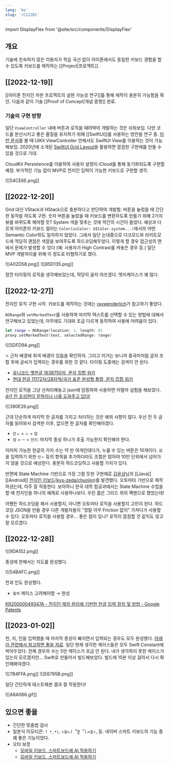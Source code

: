 ```yaml
---
lang: 'ko'
slug: '/C222D1'
---
```


import DisplayFlex from '@site/src/components/DisplayFlex'

## 개요

기술에 친숙하지 않은 이용자가 학습 곡선 없이 아이폰에서도 동일한 키보드 경험을 할 수 있도록
키보드를 제작하는 [[Project|프로젝트]].

## [[2022-12-19]]

[[아이폰 천지인 자판 프로젝트의 실현 가능성 연구]]를 통해 제작이 충분히 가능함을 확인.
다음과 같이 기술 [[Proof of Concept|개념 증명]] 완료.

### 기술의 구현 방향

일단 `ViewController` 내에 버튼과 로직을 때려박아 개발하는 것은 쉬워보임.
다만 코드를 분산시키고 좋은 품질을 유지하기 위해 [[SwiftUI]]를 사용하는 방안을 연구 중.
[이런 문서](https://www.createwithswift.com/using-a-swiftui-view-in-a-uikit-app/)를 볼 때
UIKit ViewController 안에서도 SwiftUI View를 이용하는 것이 가능해보임.
2020년에 소개된 [SwiftUI Grid Layout](https://blog.logrocket.com/understanding-the-swiftui-grid-layout/)을 활용하면 깔끔한 구현체를 만들 수 있을 것으로 기대.

CloudKit Persistence를 이용하여 사용자 설정이 iCloud를 통해 동기화되도록 구현할 예정.
부가적인 기능 없이 MVP로 천지인 입력이 가능한 키보드로 구현할 생각.

![[54CE6E.png]]

## [[2022-12-20]]

Grid 대신 VStack과 HStack으로 충분하다고 판단하여 개발함.
버튼을 눌렀을 때 간단한 동작을 하도록 구현.
숫자 버튼을 눌렀을 때 키보드를 변환하도록 만들기 위해 2가지 뷰를 바뀌도록 해야할 듯?
System 색을 맞추는 것에 약간의 시간이 들었다.
예상과 다르게 아이폰의 키보드 컬러는 `Color(uiColor: UIColor.system...)`에서의 어떤 Semantic Color와도 일치하지 않았다.
그래서 일단 눈대중으로 다크모드와 라이트모드에 적당히 괜찮은 색깔을 보여주도록 하드코딩해두었다.
이렇게 할 경우 접근성의 면에서 문제가 발생할 수 있다 (예: 사용자가 High Contrast를 켜놓은 경우 등.)
일단 MVP 개발까지를 위해 이 정도로 타협하기로 했다.

<DisplayFlex>
![[A02D58.png]]
![[85D135.png]]
</DisplayFlex>

잠깐 타이핑의 로직을 생각해보았는데, 적당히 골치 아프겠다.
엣지케이스가 꽤 많다.

## [[2022-12-27]]

천지인 로직 구현 시작.
키보드를 제작하는 것에는 [raywenderlich](https://www.kodeco.com/49-custom-keyboard-extensions-getting-started)가 참고하기 좋았다.

`NSRange`와 `setMarkedText`를 사용하여 마지막 텍스트를 선택할 수 있는 방법에 대해서 연구해보고 있었는데, 아무래도 기대와 조금 다르게 동작하여 사용에 어려움이 있다.

```swift
let range = NSRange(location: 1, length: 0)
proxy.setMarkedText(text, selectedRange: range)
```

![[5DFD9A.png]]

`ㅇ` 근처 배경에 회색 배경이 있음을 확인하자.
그리고 이거는 보니까 중국어처럼 글자 조합 후에 글씨가 입력되는 경우를 위한 것 같다.
타이핑 도중에는 검색이 안 된다.

- [유니코드 옛한글 1638750자, 문자 집합 위키](https://charset.fandom.com/ko/wiki/%EC%9C%A0%EB%8B%88%EC%BD%94%EB%93%9C_%EC%98%9B%ED%95%9C%EA%B8%80_1638750%EC%9E%90)
- [현대 한글 11172자/28자씩/국가 표준 완성형 통합, 문자 집합 위키](https://charset.fandom.com/ko/wiki/%ED%98%84%EB%8C%80_%ED%95%9C%EA%B8%80_11172%EC%9E%90/28%EC%9E%90%EC%94%A9/%EA%B5%AD%EA%B0%80_%ED%91%9C%EC%A4%80_%EC%99%84%EC%84%B1%ED%98%95_%ED%86%B5%ED%95%A9)

천지인 로직을 그냥 선처리해놓고 json에 덤핑하여 사용하면 어떨까 실험을 해보았다.
[4년 전 조성현이 무척이나 나를 도와주고 있다!](https://github.com/anaclumos/hangulbreak/blob/master/Python/HangulDecomposeModule.py)

![[380E26.png]]

근데 단순하게 마지막 한 글자를 가지고 처리하는 것은 예외 사항이 많다. 우선 전 두 글자를 읽어와서 검색한 이후, 없으면 한 글자를 확인해야겠다.

- `안ㅅ` + `ㅅ` = `않`
- `앉` + `ㅡ` = `안즈`: 마지막 종성 하나가 추출 가능한지 확인해야 한다.

어차피 가능한 한글의 가지 수는 약 만 여개인데다가, 누를 수 있는 버튼은 10개이다.
`않`을 입력하기 위한 `안ㅅ` 등의 항목을 추가하더라도
조합은 많아야 10만 단위에서 넘어가지 않을 것으로 예상한다.
충분히 하드코딩하고 사용할 가치가 있다.

반면에 State Machine 기반으로 가장 그럴 듯한 구현체로 [김윤상](https://github.com/kys-zeda)님의 [[Java]] [[Android]] [천지인 키보드](https://blog.naver.com/irineu2/220337849480)([kys-zeda/chunjiin](https://github.com/kys-zeda/chunjiin/blob/master/Chunjiin/src/com/zeda/chunjiin/Chunjiin.java))를 발견했다.
오토마타 기반으로 제작하셨는데, 아주 잘 작동한다.
보아하니 한국 대학 컴공과에서는 State Machine 수업을 할 때 천지인을 하나의 예제로 사용하나보다.
우린 좁은 그리드 위의 팩맨으로 했었는데!

어쨌든 하드코딩을 해서 사용할지, 아니면 오토마타 로직을 사용할지 고민이 된다.
하드코딩 JSON을 만들 경우 다른 개발자들이 "정말 아무 Friction 없이" 가져다가 사용할 수 있다.
오토마타 로직을 사용할 경우... 좋은 점이 있나?
로직이 깔끔할 것 같지도 않고 잘 모르겠다.

## [[2022-12-28]]

![[9DA152.png]]

종성에 한해서는 지도를 완성했다.

![[54BAFC.png]]

천과 인도 완성했다.

- `할까` 케이스 고려해야함 → 완성

[KR20000049347A - 천지인 제자 원리에 기반한 한글 입력 장치 및 방법 - Google Patents](https://patents.google.com/patent/KR20000049347A/ko)

## [[2023-01-02]]

천, 지, 인을 입력했을 때 마지막 종성이 빠지면서 입력되는 경우도 모두 완성했다.
[아래아 관련해서 참고하면 좋을 자료](https://www.fileformat.info/info/unicode/char/119e/index.htm).
일단 현재 생각한 케이스들은 모두 Swift Constant에 박아두었다.
전체 경우의 수는 5만 케이스가 조금 안 된다.
내가 생각하지 못한 케이스가 있는지 모르겠지만...
Swift로 만들어서 빌드해보았다. 빌드에 15분 이상 걸려서 다시 확인해봐야겠다.

![[7B4FFA.png]]
![[E6795B.png]]

일단 간단하게 테스트해본 결과 잘 작동한다!

![[A6A066.gif]]

## 있으면 좋을

- 간단한 맞춤법 검사
- 일본식 이모티콘: `( •_•)`, `⊹⋛⋋( ՞ਊ ՞)⋌⋚⊹`, 등. 네이버 스마트 키보드의 기능 중 꽤 좋은 기능이었다.
- 오타 보정
  - [모바일 키보드, 스마트보드에 AI 적용하기](https://www.slideshare.net/deview/135-ai)
  - [모바일 키보드, 스마트보드에 AI 적용하기](https://tv.naver.com/v/4578547)
